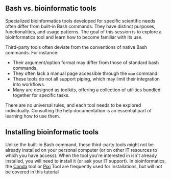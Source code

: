  <script>
import Quiz from "$components/Quiz.svelte";
import Execute from "$components/Execute.svelte";
</script>


##  Bash vs. bioinformatic tools

Specialized bioinformatics tools developed for specific scientific needs often differ from built-in Bash commands. They have distinct purposes, functionalities, and usage patterns. The goal of this session is to explore a bioinformatics tool and learn how to become familiar with its use.

Third-party tools often deviate from the conventions of native Bash commands. For instance:
 
 - Their argument/option format may differ from those of standard bash commands.
 - They often lack a manual page accessible through the `man` command.
 - These tools do not all support piping, which may limit their integration into workflows.
 - Many are designed as toolkits, offering a collection of utilities bundled together for specific tasks.
 
There are no universal rules, and each tool needs to be explored individually. Consulting the help documentation is an essential part of learning how to use them.

## Installing bioinformatic tools

Unlike the built-in Bash command, these third-party tools might not be already installed on your personal computer (or on other IT resources to which you have access). When the tool you're interested in isn't already installed, you will need to install it (or ask your IT support). In bioinformatics, the [Conda](https://anaconda.org/conda-forge/hub) tool or [Pixi](https://prefix.dev) Tool are frequently used for installations, but will not be covered in this tutorial
